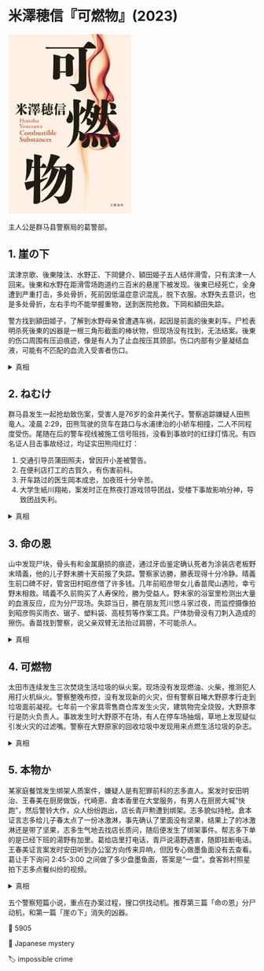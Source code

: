 # 米澤穂信『可燃物』(2023)

<img src=images/2023_cover.jpg width=250/>

主人公是群马县警察局的葛警部。

## 1. 崖の下

滨津京歌、後東陵汰、水野正、下岡健介、額田姫子五人结伴滑雪，只有滨津一人回来。後東和水野在距滑雪场跑道约三百米的悬崖下被发现。後東已经死亡，全身遭到严重打击，多处骨折，死前因低温症意识混乱，脱下衣服。水野失去意识，也是多处骨折，左右手均不能举握重物，送到医院抢救。下岡和額田失踪。

警方找到額田姬子，了解到水野母亲曾遭遇车祸，起因是前面的後東刹车。尸检表明杀死後東的凶器是一根三角形截面的棒状物，但现场没有找到，无法结案。後東的伤口周围有压迫痕迹，像是有人为了止血按压其颈部。伤口内部有少量凝结血液，可能有不匹配的血流入受害者伤口。

<details><summary>真相</summary>
水野右手臂开放性骨折，骨头断裂穿破皮肤，露在外面。尖锐的骨头刺入了後東颈部，水野的血和後東的血混在一起，在伤口上留下凝结反应。
</details>

## 2. ねむけ

群马县发生一起抢劫致伤案，受害人是76岁的金井美代子。警察追踪嫌疑人田熊竜人。凌晨 2:29，田熊驾驶的货车在路口与水浦律治的小轿车相撞，二人不同程度受伤。尾随在后的警车视线被施工信号阻挡，没看到事故时的红绿灯情况。有四名证人目击事故经过，均证实田熊闯红灯：
<ol>
<li>交通引导员蒲田照夫，曾因开小差被警告。</li>
<li>在便利店打工的古賀久，有伤害前科。</li>
<li>开车路过的医生岡本成忠，加夜班十分辛苦。</li>
<li>大学生紙川翔祐，案发时正在熬夜打游戏领导团战，受楼下事故影响分神，导致团战失利。</li>
</ol>

<details><summary>真相</summary>
田按最高限速行驶，应该注意到了警察跟踪，不会闯红灯。蒲田案发时睡着，给出假证词。古賀听到蒲田的证词，也跟着重复。紙川和岡本都因疲惫睡着，为了掩饰疲劳驾驶和领导游戏不力的窘况，向便利店员古賀打听案发经过。田熊把赃物扔进沟渠。
</details>

## 3. 命の恩

山中发现尸块，骨头有和金属磨损的痕迹，通过牙齿鉴定确认死者为涂装店老板野末晴義，他的儿子野末勝十天前报了失踪。警察家访勝，勝表现得十分冷静。晴義生前口碑不好，管宮田村昭彦借了许多钱。几年前昭彦带女儿香苗爬山遇险，幸亏野末相救。晴義不久前购买了人寿保险，勝为受益人。野末家的浴室里检测出大量的血液反应，应为分尸现场。失踪当日，勝在朋友荒川悠斗家过夜，而监控摄像拍到昭彦购买雨衣、锯子、塑料袋、高枝剪等作案工具。尸体肋骨没有刀刺入造成的擦伤。香苗找到警察，说父亲双臂无法抬过肩膀，不可能杀人。

<details><summary>真相</summary>
野末晴義的脖子在靠近头和身体的两处遭到切断，目的为了消除上吊自杀痕迹。昭彦为了报恩，将自杀的晴義伪装成分尸杀人，骗取保险金使勝受益。
</details>

## 4. 可燃物

太田市连续发生三次焚烧生活垃圾的纵火案。现场没有发现燃油、火柴，推测犯人用打火机纵火。警察整晚布控，没有发现新的火灾，但有警察目睹大野原孝行走到垃圾面前凝视。七年前一个家具零售商仓库发生火灾，建筑物完全烧毁，大野原孝行是防火负责人。事故发生时大野原不在场，有人在停车场抽烟，草地上发现疑似引发火灾的过滤嘴。警察在大野原家的回收垃圾中发现用来点燃生活垃圾的杂志。

<details><summary>真相</summary>
大野原劝说店长不要将可燃物放在外面，却没有成效，于是他点燃生活垃圾引起店长重视。为了不引发真正的火灾，他选择在无风的夜晚放小火，而且点燃的是不容易燃烧的垃圾，而不是旁边的纸板箱。
</details>

## 5. 本物か

某家庭餐馆发生绑架人质案件，嫌疑人是有犯罪前科的志多直人。案发时安田明治、王春美在厨房做饭，代崎恵、倉本香里在大堂服务，有男人在厨房大喊“快跑”，然后警铃大作，众人纷纷跑出，店长青戸勲遭到绑架。志多貌似持枪。倉本证言志多给儿子春太点了一份冰激淋，事先确认了里面没有坚果，结果上了的冰激淋还是带了坚果，志多生气地去找店长质问，随后便发生了绑架事件。帮志多下单的是已经下班的湯野有加里。葛给店里打电话，青戸说湯野遇害，随即挂断电话。王春美证言案发时安田听到办公室方向传来异响，但因专心做墨鱼面没有去查看。葛让手下询问 2:45-3:00 之间做了多少盘墨鱼面，答案是“一盘”。食客鈴村照星拍下志多点餐纠纷的视频。

<details><summary>真相</summary>
青戸与湯野有染，在办公室杀死湯野，正好志多进来质问冰激淋事宜，青戸绑架小孩春太，让志多假扮凶手。志多拿着的手枪是春太的玩具水枪。
</details>

五个警察短篇小说，重点在办案过程，搜口供找动机。推荐第三篇「命の恩」分尸动机，和第一篇「崖の下」消失的凶器。

:link: 5905

:file_folder: Japanese mystery

:label: impossible crime
